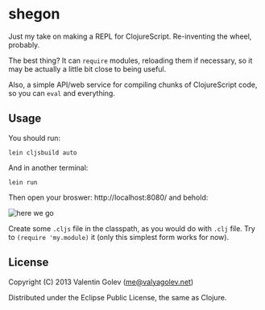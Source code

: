 # shegon

Just my take on making a REPL for ClojureScript. Re-inventing the wheel, probably.

The best thing? It can `require` modules, reloading them if necessary, so
it may be actually a little bit close to being useful.

Also, a simple API/web service for compiling chunks of ClojureScript code,
so you can `eval` and everything.

## Usage

You should run:

    lein cljsbuild auto

And in another terminal:

    lein run

Then open your broswer: http://localhost:8080/ and behold:

![here we go](https://ucarecdn.com/ea3487f3-656f-4bfe-8c2e-d824c44dccfe/)

Create some `.cljs` file in the classpath, as you would do with `.clj` file.
Try to `(require 'my.module)` it (only this simplest form works for now).

## License

Copyright (C) 2013 Valentin Golev (me@valyagolev.net)

Distributed under the Eclipse Public License, the same as Clojure.

